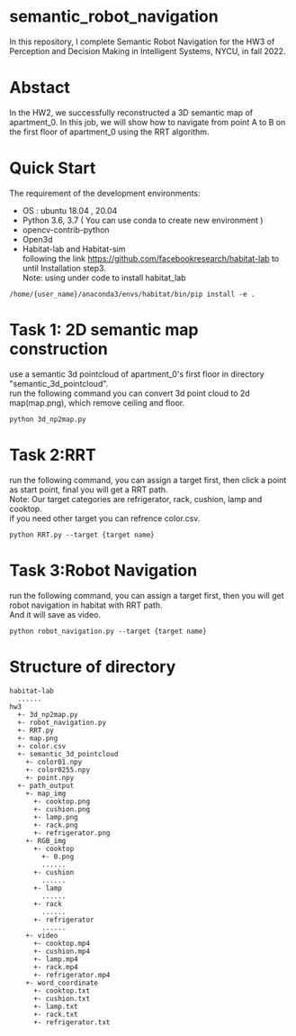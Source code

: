 # semantic_robot_navigation
In this repository, I complete Semantic Robot Navigation for the HW3 of Perception and Decision Making in Intelligent Systems, NYCU, in fall 2022.

# Abstact
In the HW2, we successfully reconstructed a 3D semantic map of apartment_0.
In this job, we will show how to navigate from point A to B on the first floor of apartment_0 using the RRT algorithm.

# Quick Start
The requirement of the development environments:
- OS : ubuntu 18.04 , 20.04
- Python 3.6, 3.7 ( You can use conda to create new environment )
- opencv-contrib-python
- Open3d
- Habitat-lab and Habitat-sim<br>
following the link https://github.com/facebookresearch/habitat-lab
to until Installation step3.<br>
Note: using under code to install habitat_lab
```
/home/{user_name}/anaconda3/envs/habitat/bin/pip install -e .
```

# Task 1: 2D semantic map construction
use a semantic 3d pointcloud of apartment_0's first floor in directory "semantic_3d_pointcloud".</br>
run the following command you can convert 3d point cloud to 2d map(map.png), which remove ceiling and floor.</br>
```
python 3d_np2map.py
```
# Task 2:RRT
run the following command, you can assign a target first, then click a point as start point, final you will get a RRT path.</br>
Note: Our target categories are refrigerator, rack, cushion, lamp and cooktop.</br>
if you need other target you can refrence color.csv.</br>
```
python RRT.py --target {target name}
```
# Task 3:Robot Navigation
run the following command, you can assign a target first, then you will get robot navigation in habitat with RRT path.</br>
And it will save as video.</br>
```
python robot_navigation.py --target {target name}
```

# Structure of directory
```
habitat-lab
  ......
hw3
  +- 3d_np2map.py
  +- robot_navigation.py
  +- RRT.py
  +- map.png
  +- color.csv
  +- semantic_3d_pointcloud
    +- color01.npy
    +- color0255.npy
    +- point.npy
  +- path_output
    +- map_img
      +- cooktop.png
      +- cushion.png
      +- lamp.png
      +- rack.png
      +- refrigerator.png
    +- RGB_img
      +- cooktop
        +- 0.png
        ......
      +- cushion
        ......
      +- lamp
        ......
      +- rack
        ......
      +- refrigerator
        ......
    +- video
      +- cooktop.mp4
      +- cushion.mp4
      +- lamp.mp4
      +- rack.mp4
      +- refrigerator.mp4
    +- word_coordinate
      +- cooktop.txt
      +- cushion.txt
      +- lamp.txt
      +- rack.txt
      +- refrigerator.txt
